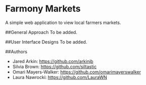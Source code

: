 # Farmony Markets
A simple web application to view local farmers markets.

##General Approach
To be added.

##User Interface Designs
To be added.

##Authors
- Jared Arkin: https://github.com/arkinjb
- Silvia Brown: https://github.com/siltastic
- Omari Mayers-Walker: https://github.com/omarimayerswalker
- Laura Nawrocki: https://github.com/LauraWN
